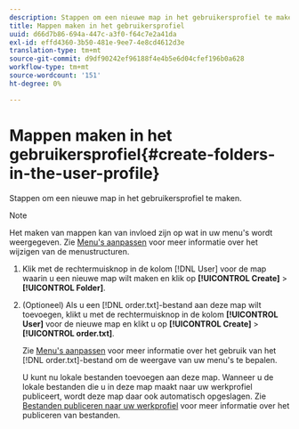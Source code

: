 ```yaml
---
description: Stappen om een nieuwe map in het gebruikersprofiel te maken.
title: Mappen maken in het gebruikersprofiel
uuid: d66d7b86-694a-447c-a3f0-f64c7e2a41da
exl-id: effd4360-3b50-481e-9ee7-4e8cd4612d3e
translation-type: tm+mt
source-git-commit: d9df90242ef96188f4e4b5e6d04cfef196b0a628
workflow-type: tm+mt
source-wordcount: '151'
ht-degree: 0%

---
```


# Mappen maken in het gebruikersprofiel{#create-folders-in-the-user-profile}

Stappen om een nieuwe map in het gebruikersprofiel te maken.

>[!NOTE]
>
>Het maken van mappen kan van invloed zijn op wat in uw menu&#39;s wordt weergegeven. Zie [Menu&#39;s aanpassen](../../../../home/c-get-started/c-intf-anlys-ftrs/c-ctm-menus/c-ctm-menus.md#concept-93d4c09cb7f34cd293b7b64fba1cf894) voor meer informatie over het wijzigen van de menustructuren.

1. Klik met de rechtermuisknop in de kolom [!DNL User] voor de map waarin u een nieuwe map wilt maken en klik op **[!UICONTROL Create]** > **[!UICONTROL Folder]**.
1. (Optioneel) Als u een [!DNL order.txt]-bestand aan deze map wilt toevoegen, klikt u met de rechtermuisknop in de kolom **[!UICONTROL User]** voor de nieuwe map en klikt u op **[!UICONTROL Create]** > **[!UICONTROL order.txt]**.

   Zie [Menu&#39;s aanpassen](../../../../home/c-get-started/c-intf-anlys-ftrs/c-ctm-menus/c-ctm-menus.md#concept-93d4c09cb7f34cd293b7b64fba1cf894) voor meer informatie over het gebruik van het [!DNL order.txt]-bestand om de weergave van uw menu&#39;s te bepalen.

   U kunt nu lokale bestanden toevoegen aan deze map. Wanneer u de lokale bestanden die u in deze map maakt naar uw werkprofiel publiceert, wordt deze map daar ook automatisch opgeslagen. Zie [Bestanden publiceren naar uw werkprofiel](../../../../home/c-get-started/c-admin-intrf/c-prof-mgr/t-pub-files-wkg-prof.md#task-a0106e010c834d16bd60eef4721b6af9) voor meer informatie over het publiceren van bestanden.
